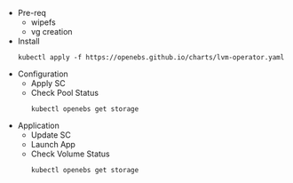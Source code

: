- Pre-req
  - wipefs
  - vg creation
- Install 
  ```
  kubectl apply -f https://openebs.github.io/charts/lvm-operator.yaml
  ```
- Configuration 
  - Apply SC
  - Check Pool Status
    ```
    kubectl openebs get storage
    ```
- Application
  - Update SC
  - Launch App 
  - Check Volume Status
    ```
    kubectl openebs get storage
    ```
